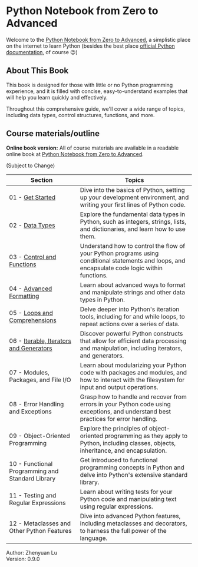 # Python Notebook from Zero to Advanced

Welcome to the [Python Notebook from Zero to Advanced](https://zhenyuanlu.com/python-notebook/), a simplistic place on the internet to learn Python (besides the best place [official Python documentation](https://docs.python.org/3/tutorial/), of course :wink:)

<!-- <div align="center">
    <a href="">
        <img src="" width=750 alt="Python Notebook from Zero to Advanced">
    </a>
</div> -->

## About This Book

This book is designed for those with little or no Python programming experience, and it is filled with concise, easy-to-understand examples that will help you learn quickly and effectively.

Throughout this comprehensive guide, we'll cover a wide range of topics, including data types, control structures, functions, and more. 


## Course materials/outline

**Online book version:** All of course materials are available in a readable online book at [Python Notebook from Zero to Advanced](https://zhenyuanlu.com/python-notebook/).

(Subject to Change)

| Section | Topics | 
| ----- | ----- | 
| 01 - [Get Started](https://zhenyuanlu.com/python-notebook/01_get_started/) | Dive into the basics of Python, setting up your development environment, and writing your first lines of Python code.| 
| 02 - [Data Types](https://zhenyuanlu.com/python-notebook/02_data_types/) | Explore the fundamental data types in Python, such as integers, strings, lists, and dictionaries, and learn how to use them. | 
| 03 - [Control and Functions](https://zhenyuanlu.com/python-notebook/03_control_functions/) | Understand how to control the flow of your Python programs using conditional statements and loops, and encapsulate code logic within functions. | 
| 04 - [Advanced Formatting](https://zhenyuanlu.com/python-notebook/04_advanced_formatting/) | Learn about advanced ways to format and manipulate strings and other data types in Python. |
| 05 - [Loops and Comprehensions](https://zhenyuanlu.com/python-notebook/05_loops_comprehensions/) | Delve deeper into Python's iteration tools, including for and while loops, to repeat actions over a series of data. | 
| 06 - [Iterable, Iterators and Generators](https://zhenyuanlu.com/python-notebook/06_iterable_iterator_generator/) | Discover powerful Python constructs that allow for efficient data processing and manipulation, including iterators, and generators. | 
| 07 - Modules, Packages, and File I/O | Learn about modularizing your Python code with packages and modules, and how to interact with the filesystem for input and output operations. | 
| 08 - Error Handling and Exceptions | Grasp how to handle and recover from errors in your Python code using exceptions, and understand best practices for error handling. | 
| 09 - Object-Oriented Programming | Explore the principles of object-oriented programming as they apply to Python, including classes, objects, inheritance, and encapsulation. | 
| 10 - Functional Programming and Standard Library | Get introduced to functional programming concepts in Python and delve into Python's extensive standard library. | 
| 11 - Testing and Regular Expressions | Learn about writing tests for your Python code and manipulating text using regular expressions. | 
| 12 - Metaclasses and Other Python Features | Dive into advanced Python features, including metaclasses and decorators, to harness the full power of the language. | 



Author: Zhenyuan Lu\
Version: 0.9.0

